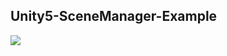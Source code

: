 ## Unity5-SceneManager-Example

[](http://nobodydevelop.blog.com/archives/8/)

![](https://cloud.githubusercontent.com/assets/11722272/12217584/f86159f0-b73f-11e5-9fdc-21c36de20e51.jpg)
